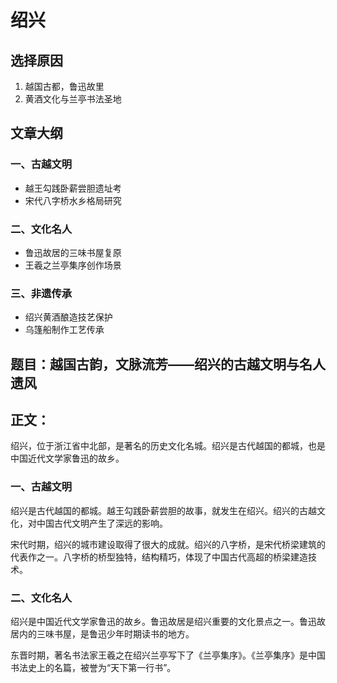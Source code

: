 # 绍兴

## 选择原因
1. 越国古都，鲁迅故里
2. 黄酒文化与兰亭书法圣地

## 文章大纲
### 一、古越文明
- 越王勾践卧薪尝胆遗址考
- 宋代八字桥水乡格局研究

### 二、文化名人
- 鲁迅故居的三味书屋复原
- 王羲之兰亭集序创作场景

### 三、非遗传承
- 绍兴黄酒酿造技艺保护
- 乌篷船制作工艺传承

## 题目：越国古韵，文脉流芳——绍兴的古越文明与名人遗风

## 正文：

绍兴，位于浙江省中北部，是著名的历史文化名城。绍兴是古代越国的都城，也是中国近代文学家鲁迅的故乡。

### 一、古越文明

绍兴是古代越国的都城。越王勾践卧薪尝胆的故事，就发生在绍兴。绍兴的古越文化，对中国古代文明产生了深远的影响。

宋代时期，绍兴的城市建设取得了很大的成就。绍兴的八字桥，是宋代桥梁建筑的代表作之一。八字桥的桥型独特，结构精巧，体现了中国古代高超的桥梁建造技术。

### 二、文化名人

绍兴是中国近代文学家鲁迅的故乡。鲁迅故居是绍兴重要的文化景点之一。鲁迅故居内的三味书屋，是鲁迅少年时期读书的地方。

东晋时期，著名书法家王羲之在绍兴兰亭写下了《兰亭集序》。《兰亭集序》是中国书法史上的名篇，被誉为“天下第一行书”。